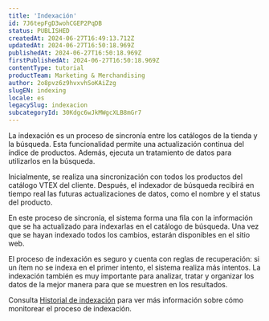 ```yaml
---
title: 'Indexación'
id: 7J6tepFgD3wohCGEP2PqDB
status: PUBLISHED
createdAt: 2024-06-27T16:49:13.712Z
updatedAt: 2024-06-27T16:50:18.969Z
publishedAt: 2024-06-27T16:50:18.969Z
firstPublishedAt: 2024-06-27T16:50:18.969Z
contentType: tutorial
productTeam: Marketing & Merchandising
author: 2o8pvz6z9hvxvhSoKAiZzg
slugEN: indexing
locale: es
legacySlug: indexacion
subcategoryId: 30Kdgc6wJkMWgcXLB8mGr7
---
```


La indexación es un proceso de sincronía entre los catálogos de la tienda y la búsqueda. Esta funcionalidad permite una actualización continua del índice de productos. Además, ejecuta un tratamiento de datos para utilizarlos en la búsqueda.

Inicialmente, se realiza una sincronización con todos los productos del catálogo VTEX del cliente. Después, el indexador de búsqueda recibirá en tiempo real las futuras actualizaciones de datos, como el nombre y el status del producto.

En este proceso de sincronía, el sistema forma una fila con la información que se ha actualizado para indexarlas en el catálogo de búsqueda. Una vez que se hayan indexado todos los cambios, estarán disponibles en el sitio web.

El proceso de indexación es seguro y cuenta con reglas de recuperación: si un ítem no se indexa en el primer intento, el sistema realiza más intentos. La indexación también es muy importante para analizar, tratar y organizar los datos de la mejor manera para que se muestren en los resultados.

Consulta [Historial de indexación](/es/tracks/vtex-intelligent-search--19wrbB7nEQcmwzDPl1l4Cb/4flMwTaQL8FRKl1YT58ezH) para ver más información sobre cómo monitorear el proceso de indexación.
